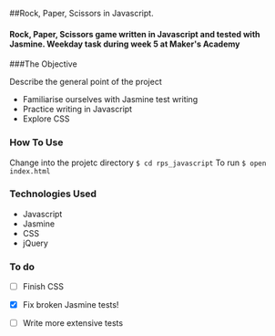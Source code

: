 ##Rock, Paper, Scissors in Javascript. 


#### Rock, Paper, Scissors game written in Javascript and tested with Jasmine. Weekday task during week 5 at Maker's Academy

###The Objective

Describe the general point of the project

+ Familiarise ourselves with Jasmine test writing
+ Practice writing in Javascript
+ Explore CSS 


### How To Use

Change into the projetc directory ```$ cd rps_javascript```
To run ``` $ open index.html ```


### Technologies Used
* Javascript
* Jasmine
* CSS
* jQuery


### To do 
- [ ] Finish CSS
- [x] Fix broken Jasmine tests!
- [ ] Write more extensive tests  




